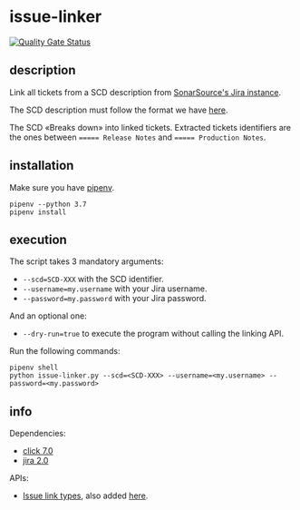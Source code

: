 # issue-linker

[![Quality Gate Status](https://sonarcloud.io/api/project_badges/measure?project=siegfried-ehret-sonarsource_issue-linker&metric=alert_status)](https://sonarcloud.io/dashboard?id=siegfried-ehret-sonarsource_issue-linker)

## description

Link all tickets from a SCD description from [SonarSource's Jira instance](https://jira.sonarsource.com/).

The SCD description must follow the format we have [here](https://jira.sonarsource.com/browse/SCD-123).

The SCD «Breaks down» into linked tickets. Extracted tickets identifiers are the ones between `===== Release Notes` and `===== Production Notes`.

## installation

Make sure you have [pipenv](https://docs.pipenv.org/).

```
pipenv --python 3.7
pipenv install
```

## execution

The script takes 3 mandatory arguments:

- `--scd=SCD-XXX` with the SCD identifier.
- `--username=my.username` with your Jira username.
- `--password=my.password` with your Jira password.

And an optional one:

- `--dry-run=true` to execute the program without calling the linking API. 

Run the following commands:

```
pipenv shell
python issue-linker.py --scd=<SCD-XXX> --username=<my.username> --password=<my.password>
```

## info

Dependencies:

- [click 7.0](https://click.palletsprojects.com/en/7.x/)
- [jira 2.0](https://jira.readthedocs.io/en/master/index.html)

APIs:

- [Issue link types](https://jira.sonarsource.com/rest/api/2/issueLinkType), also added [here](./issueLinkType.json).
